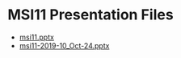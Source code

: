 <!--
This is a machine generated file, and should not be edited, as it will be overwritten with future updates.
-->

# MSI11 Presentation Files

- [msi11.pptx](http://cdn.tailwindtraders.com/assets/msi/msi11/msi11.pptx)
- [msi11-2019-10_Oct-24.pptx](http://cdn.tailwindtraders.com/assets/msi/msi11/msi11-2019-10_Oct-24.pptx)


